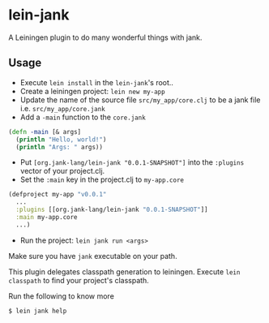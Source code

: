 # lein-jank

A Leiningen plugin to do many wonderful things with jank.

## Usage

- Execute `lein install` in the `lein-jank`'s root..
- Create a leiningen project: `lein new my-app`
- Update the name of the source file `src/my_app/core.clj` to be a jank file i.e. `src/my_app/core.jank`
- Add a `-main` function to the `core.jank`
```clojure
(defn -main [& args]
  (println "Hello, world!")
  (println "Args: " args))
```
- Put `[org.jank-lang/lein-jank "0.0.1-SNAPSHOT"]` into the `:plugins` vector of your project.clj.
- Set the `:main` key in the project.clj to `my-app.core`
```clojure
(defproject my-app "v0.0.1"
  ...
  :plugins [[org.jank-lang/lein-jank "0.0.1-SNAPSHOT"]]
  :main my-app.core
  ...)
```
- Run the project: `lein jank run <args>`

Make sure you have `jank` executable on your path.

This plugin delegates classpath generation to leiningen. Execute `lein classpath` to find your project's classpath.

Run the following to know more
```
$ lein jank help
```
